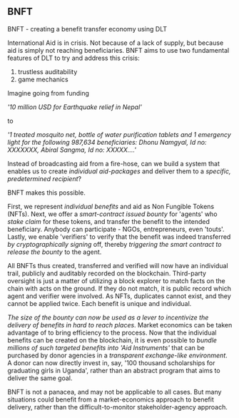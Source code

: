 ## BNFT

BNFT - creating a benefit transfer economy using DLT

International Aid is in crisis. Not because of a lack of supply, but because aid is simply not reaching beneficiaries. BNFT aims to use two fundamental features of DLT to try and address this crisis: 

1. trustless auditability
2. game mechanics 

Imagine going from funding 

_'10 million USD for Earthquake relief in Nepal'_

to 

_'1 treated mosquito net, bottle of water purification tablets and 1 emergency light for the following 987,634 beneficiaries: Dhonu Namgyal, Id no: XXXXXXX, Abiral Sangma, Id no: XXXXX....'_

Instead of broadcasting aid from a fire-hose, can we build a system that enables us to create *individual aid-packages* and deliver them to a *specific, predetermined recipient*?

BNFT makes this possible.

First, we represent *individual benefits* and aid as Non Fungible Tokens (NFTs).
Next, we offer a *smart-contract issued bounty* for 'agents' who *stake claim* for these tokens, and transfer the benefit to the intended beneficiary. Anybody can participate - NGOs, entrepreneurs, even 'touts'.
Lastly, we enable 'verifiers' to verify that the benefit was indeed transferred *by cryptographically signing* off, thereby *triggering the smart contract to release the bounty* to the agent.

All BNFTs thus created, transferred and verified will now have an individual trail, publicly and auditably recorded on the blockchain. Third-party oversight is just a matter of utilizing a block explorer to match facts on the chain with acts on the ground. If they do not match, it is public record which agent and verifier were involved. As NFTs, duplicates cannot exist, and they cannot be applied twice. Each benefit is unique and individual.

*The size of the bounty can now be used as a lever to incentivize the delivery of benefits in hard to reach places*. Market economics can be taken advantage of to bring efficiency to the process. Now that the individual benefits can be created on the blockchain, it is even possible to *bundle millions of such targeted benefits into 'Aid Instruments'* that can be purchased by donor agencies in a *transparent exchange-like environment*. A donor can now directly invest in, say, '100 thousand scholarships for graduating girls in Uganda', rather than an abstract program that aims to deliver the same goal.

BNFT is not a panacea, and may not be applicable to all cases. But many situations could benefit from a market-economics approach to benefit delivery, rather than the difficult-to-monitor stakeholder-agency approach.

